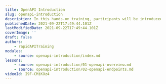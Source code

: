 ```yaml
---
title: OpenAPI Introduction
slug: openapi-introduction
description: In this hands-on training, participants will be introduced to OpenAPI concepts and import OpenAPI documents into the RapidAPI Hub.
publishedDate: 2021-09-22T17:49:44.101Z
lastModifiedDate: 2021-09-22T17:49:44.101Z
coverImage: ''
draft: false
authors:
    - rapidAPITraining
modules:
    - source: openapi-introduction/index.md
lessons:
    - source: openapi-introduction/01-openapi-overview.md
    - source: openapi-introduction/02-openapi-endpoints.md
videoId: I9F-CMiKOz4
---
```

